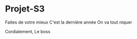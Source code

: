 # Projet-S3

Faites de votre mieux
C'est la dernière année
On va tout niquer

Cordialement,
Le boss
